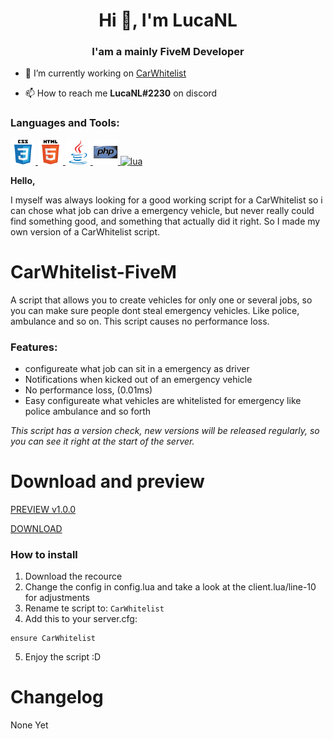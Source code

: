 <h1 align="center">Hi 👋, I'm LucaNL</h1>
<h3 align="center">I'am a mainly FiveM Developer</h3>

- 🔭 I’m currently working on [CarWhitelist](https://github.com/LucaNL/CarWhitelist-FiveM/)

- 📫 How to reach me **LucaNL#2230** on discord

<h3 align="left">Languages and Tools:</h3>
<p align="left"> <a href="https://www.w3schools.com/css/" target="_blank" rel="noreferrer"> <img src="https://raw.githubusercontent.com/devicons/devicon/master/icons/css3/css3-original-wordmark.svg" alt="css3" width="40" height="40"/> </a> <a href="https://www.w3.org/html/" target="_blank" rel="noreferrer"> <img src="https://raw.githubusercontent.com/devicons/devicon/master/icons/html5/html5-original-wordmark.svg" alt="html5" width="40" height="40"/> </a> <a href="https://www.java.com" target="_blank" rel="noreferrer"> <img src="https://raw.githubusercontent.com/devicons/devicon/master/icons/java/java-original.svg" alt="java" width="40" height="40"/> </a> <a href="https://www.php.net" target="_blank" rel="noreferrer"> <img src="https://raw.githubusercontent.com/devicons/devicon/master/icons/php/php-original.svg" alt="php" width="40" height="40"/> </a> <a href="https://www.lua.org" target="_blank" rel="noreferrer"> <img src="https://upload.wikimedia.org/wikipedia/commons/thumb/c/cf/Lua-Logo.svg/1024px-Lua-Logo.svg.png" alt="lua" width="40" height="40"/> </a> 
</p>


**Hello,**

I myself was always looking for a good working script for a CarWhitelist so i can chose what job can drive a emergency vehicle, but never really could find something good, and something that actually did it right. So I made my own version of a CarWhitelist script.

# CarWhitelist-FiveM
A script that allows you to create vehicles for only one or several jobs, so you can make sure people dont steal emergency vehicles. Like police, ambulance and so on. This script causes no performance loss.

### Features:

- configureate what job can sit in a emergency as driver
- Notifications when kicked out of an emergency vehicle
- No performance loss, (0.01ms)
- Easy configureate what vehicles are whitelisted for emergency like police ambulance and so forth

_This script has a version check, new versions will be released regularly, so you can see it right at the start of the server._
  
# Download and preview
[PREVIEW v1.0.0](https://youtu.be/58E7WdJvPlQ)

[DOWNLOAD](https://github.com/LucaNL/CarWhitelist-FiveM/archive/refs/heads/main.zip) 

### How to install
1. Download the recource
2. Change the config in config.lua and take a look at the client.lua/line-10 for adjustments
3. Rename te script to: ```CarWhitelist```
4. Add this to your server.cfg:
```
ensure CarWhitelist
```
5. Enjoy the script :D

# Changelog
None Yet
